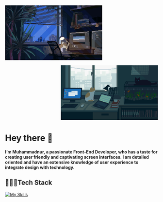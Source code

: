 <div align="left">
    <p>
        <img style="width: 320px; height: 180px;" src="img/7he R4.gif" alt="Descriptive Text for the GIF" />
    </p>
</div>
<div align="right">
    <p>
        <img style="width: 320px; height: 180px;" src="img/7he R42.gif" alt="Descriptive Text for the GIF" />
    </p>
</div>


# Hey there 👋

#### I’m Muhammadnur, a passionate Front-End Developer, who has a taste for creating user friendly and captivating screen interfaces. I am detailed oriented and have an extensive knowledge of user experience to integrate design with technology.

## 🧑🏻‍💻Tech Stack
[![My Skills](https://skillicons.dev/icons?i=html,css,sass,js,git,figma,vscode)](https://skillicons.dev)
